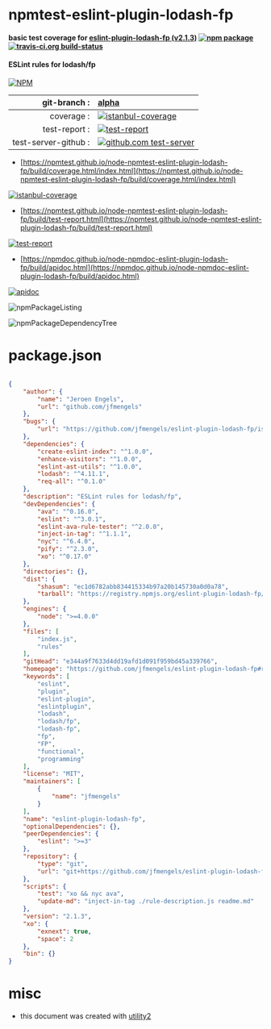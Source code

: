 # npmtest-eslint-plugin-lodash-fp

#### basic test coverage for  [eslint-plugin-lodash-fp (v2.1.3)](https://github.com/jfmengels/eslint-plugin-lodash-fp#readme)  [![npm package](https://img.shields.io/npm/v/npmtest-eslint-plugin-lodash-fp.svg?style=flat-square)](https://www.npmjs.org/package/npmtest-eslint-plugin-lodash-fp) [![travis-ci.org build-status](https://api.travis-ci.org/npmtest/node-npmtest-eslint-plugin-lodash-fp.svg)](https://travis-ci.org/npmtest/node-npmtest-eslint-plugin-lodash-fp)

#### ESLint rules for lodash/fp

[![NPM](https://nodei.co/npm/eslint-plugin-lodash-fp.png?downloads=true&downloadRank=true&stars=true)](https://www.npmjs.com/package/eslint-plugin-lodash-fp)

| git-branch : | [alpha](https://github.com/npmtest/node-npmtest-eslint-plugin-lodash-fp/tree/alpha)|
|--:|:--|
| coverage : | [![istanbul-coverage](https://npmtest.github.io/node-npmtest-eslint-plugin-lodash-fp/build/coverage.badge.svg)](https://npmtest.github.io/node-npmtest-eslint-plugin-lodash-fp/build/coverage.html/index.html)|
| test-report : | [![test-report](https://npmtest.github.io/node-npmtest-eslint-plugin-lodash-fp/build/test-report.badge.svg)](https://npmtest.github.io/node-npmtest-eslint-plugin-lodash-fp/build/test-report.html)|
| test-server-github : | [![github.com test-server](https://npmtest.github.io/node-npmtest-eslint-plugin-lodash-fp/GitHub-Mark-32px.png)](https://npmtest.github.io/node-npmtest-eslint-plugin-lodash-fp/build/app/index.html) | | build-artifacts : | [![build-artifacts](https://npmtest.github.io/node-npmtest-eslint-plugin-lodash-fp/glyphicons_144_folder_open.png)](https://github.com/npmtest/node-npmtest-eslint-plugin-lodash-fp/tree/gh-pages/build)|

- [https://npmtest.github.io/node-npmtest-eslint-plugin-lodash-fp/build/coverage.html/index.html](https://npmtest.github.io/node-npmtest-eslint-plugin-lodash-fp/build/coverage.html/index.html)

[![istanbul-coverage](https://npmtest.github.io/node-npmtest-eslint-plugin-lodash-fp/build/screenCapture.buildCi.browser.%252Ftmp%252Fbuild%252Fcoverage.lib.html.png)](https://npmtest.github.io/node-npmtest-eslint-plugin-lodash-fp/build/coverage.html/index.html)

- [https://npmtest.github.io/node-npmtest-eslint-plugin-lodash-fp/build/test-report.html](https://npmtest.github.io/node-npmtest-eslint-plugin-lodash-fp/build/test-report.html)

[![test-report](https://npmtest.github.io/node-npmtest-eslint-plugin-lodash-fp/build/screenCapture.buildCi.browser.%252Ftmp%252Fbuild%252Ftest-report.html.png)](https://npmtest.github.io/node-npmtest-eslint-plugin-lodash-fp/build/test-report.html)

- [https://npmdoc.github.io/node-npmdoc-eslint-plugin-lodash-fp/build/apidoc.html](https://npmdoc.github.io/node-npmdoc-eslint-plugin-lodash-fp/build/apidoc.html)

[![apidoc](https://npmdoc.github.io/node-npmdoc-eslint-plugin-lodash-fp/build/screenCapture.buildCi.browser.%252Ftmp%252Fbuild%252Fapidoc.html.png)](https://npmdoc.github.io/node-npmdoc-eslint-plugin-lodash-fp/build/apidoc.html)

![npmPackageListing](https://npmtest.github.io/node-npmtest-eslint-plugin-lodash-fp/build/screenCapture.npmPackageListing.svg)

![npmPackageDependencyTree](https://npmtest.github.io/node-npmtest-eslint-plugin-lodash-fp/build/screenCapture.npmPackageDependencyTree.svg)



# package.json

```json

{
    "author": {
        "name": "Jeroen Engels",
        "url": "github.com/jfmengels"
    },
    "bugs": {
        "url": "https://github.com/jfmengels/eslint-plugin-lodash-fp/issues"
    },
    "dependencies": {
        "create-eslint-index": "^1.0.0",
        "enhance-visitors": "^1.0.0",
        "eslint-ast-utils": "^1.0.0",
        "lodash": "^4.11.1",
        "req-all": "^0.1.0"
    },
    "description": "ESLint rules for lodash/fp",
    "devDependencies": {
        "ava": "^0.16.0",
        "eslint": "^3.0.1",
        "eslint-ava-rule-tester": "^2.0.0",
        "inject-in-tag": "^1.1.1",
        "nyc": "^6.4.0",
        "pify": "^2.3.0",
        "xo": "^0.17.0"
    },
    "directories": {},
    "dist": {
        "shasum": "ec1d6782abb834415334b97a20b145730a0d0a78",
        "tarball": "https://registry.npmjs.org/eslint-plugin-lodash-fp/-/eslint-plugin-lodash-fp-2.1.3.tgz"
    },
    "engines": {
        "node": ">=4.0.0"
    },
    "files": [
        "index.js",
        "rules"
    ],
    "gitHead": "e344a9f7633d4dd19afd1d091f959bd45a339766",
    "homepage": "https://github.com/jfmengels/eslint-plugin-lodash-fp#readme",
    "keywords": [
        "eslint",
        "plugin",
        "eslint-plugin",
        "eslintplugin",
        "lodash",
        "lodash/fp",
        "lodash-fp",
        "fp",
        "FP",
        "functional",
        "programming"
    ],
    "license": "MIT",
    "maintainers": [
        {
            "name": "jfmengels"
        }
    ],
    "name": "eslint-plugin-lodash-fp",
    "optionalDependencies": {},
    "peerDependencies": {
        "eslint": ">=3"
    },
    "repository": {
        "type": "git",
        "url": "git+https://github.com/jfmengels/eslint-plugin-lodash-fp.git"
    },
    "scripts": {
        "test": "xo && nyc ava",
        "update-md": "inject-in-tag ./rule-description.js readme.md"
    },
    "version": "2.1.3",
    "xo": {
        "exnext": true,
        "space": 2
    },
    "bin": {}
}
```



# misc
- this document was created with [utility2](https://github.com/kaizhu256/node-utility2)
